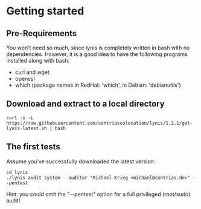 Getting started
===============

Pre-Requirements
----------------

You won't need so much, since lynis is completely written in bash with no dependencies. However, it is a good idea to have the following programs installed along with bash:

  - curl and wget
  - openssl
  - which (package names in RedHat: 'which', in Debian: 'debianutils')


Download and extract to a local directory
-----------------------------------------

```
curl -s -L https://raw.githubusercontent.com/centriascolocation/lynis/1.2.1/get-lynis-latest.sh | bash
```

The first tests
---------------

Assume you've successfully downloaded the latest version:

```
cd lynis
./lynis audit system --auditor "Michael Krieg <michael@centrias.de>" --pentest
```

Hint: you could omit the "--pentest" option for a full privileged (root/sudo) audit!

